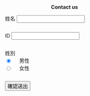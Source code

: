 <!DOCTYPE html>
<html lang="zh-TW">
<head>
  <meta charset="UTF-8">
  <meta name="viewport" content="width=device-width, initial-scale=1.0">
  <meta http-equiv="X-UA-Compatible" content="ie=edge">
  
  <link rel="canonical" href="https://www.letswrite.tw/custom-google-form/">
  <link rel="stylesheet" href="https://cdnjs.cloudflare.com/ajax/libs/skeleton/2.0.4/skeleton.min.css">

  <!-- customized style -->
  <style>
    *, *::before, *::after {
      box-sizing: border-box;
      font-size: 16px;
    }
    html, body, .container, .row {
      margin: 0;
      padding: 0;
      width: 100%;
      height: 100%;
    }
    .container {
      max-width: 100%;
    }
    button {
      font-size: 16px;
    }
    .half {
      position: fixed;
      margin: 0;
      width: 50% !important;
      height: 100%;
    }
    .bg {
      background: url('https://fakeimg.pl/1920x1024/?text=KV') center center;
      background-size: cover;
    }
    .form {
      left: 50%;
      overflow: auto;
      display: flex;
      justify-content: center;
      align-items: center;
      flex-wrap: wrap;
    }
    h1, form {
      width: 100%;
    }
    h1 {
      padding-top: 16px;
      text-align: center;
    }
    form {
      margin-right: auto;
      margin-left: auto;
      max-width: 400px;
    }
    .input-group {
      margin-bottom: 30px;
    }
    .radio-group label {
      display: inline-block;
    }
    textarea {
      min-height: 100px;
    }
    @media screen and (max-width: 1024px) {
      .half {
        position: static;
        width: 100% !important;
        height: auto;
      }
      .bg {
        height: 30vh;
      }
      form {
        padding-right: 12px;
        padding-left: 12px;
      }
    }
  </style>

  <link rel="shortcut icon" href="https://letswritetw.github.io/letswritetw/dist/img/logo_512.png"/>
  <!-- Google Tag Manager-->
  <script>
    (function(w,d,s,l,i){w[l]=w[l]||[];w[l].push({'gtm.start':
    new Date().getTime(),event:'gtm.js'});var f=d.getElementsByTagName(s)[0],
    j=d.createElement(s),dl=l!='dataLayer'?'&l='+l:'';j.async=true;j.src=
    'https://www.googletagmanager.com/gtm.js?id='+i+dl;f.parentNode.insertBefore(j,f);
    })(window,document,'script','dataLayer','GTM-PGQ9WQT');
  </script>
</head>
<body>
  <!-- Google Tag Manager (noscript)-->
  <noscript>
    <iframe src="https://www.googletagmanager.com/ns.html?id=GTM-PGQ9WQT" height="0" width="0" style="display:none;visibility:hidden"></iframe>
  </noscript>

  <div class="container">
    <main class="row">
      <!-- bg -->
      <section class="six columns half bg"></section>      
      <!-- form -->
      <section class="six columns half form">
        <h1>Contact us</h1>
        <form>
          <!-- 姓名 -->
          <div class="input-group">
            <label for="demo_name">姓名</label>
            <input class="u-full-width" type="text" placeholder="" id="demo_name">
          </div>
          <!-- id -->
          <div class="input-group">
            <label for="demo_id">ID</label>
            <input class="u-full-width" type="text" placeholder="" id="demo_id">
          </div>
          <!-- 性別 -->
          <div class="input-group">
            <label>姓別</label>
            <div class="radio-group row">
              <!-- 男性 -->
              <div class="four columns">
                <input type="radio" id="male" name="demo_radio" value="male" checked>
                <label for="male">男性</label>
              </div>
              <!-- 女性 -->
              <div class="four columns">
                <input type="radio" id="female" name="demo_radio" value="female">
                <label for="female">女性</label>
              </div>
            </div>
          </div>
          <button type="button" id="submit" class="button-primary u-full-width">確認送出</button>
        </form>
      </section>
    </main>
  </div>

  <script src="https://code.jquery.com/jquery-3.3.1.min.js"></script>
  <script>
    $(function() {
      $('#submit').on('click', function() {
        
        // 姓名
        var name = $('#demo_name').val() || '未填寫';

        //id
        var id = $('#demo_id').val() || '未填寫';

        // 性別
        var sex = function() {
          var v;
          $('[name="demo_radio"]').each(function() {
            if($(this).prop('checked') === true) v = $(this).val();
          });
          return v;
        };

        // post
        var data = {
          'entry.2026574604': name,
          'entry.731516791': id,
          'entry.959970287': sex(),
        };

        $.ajax({
          type: 'POST',
          url: 'https://docs.google.com/forms/u/0/d/e/1FAIpQLSf2sLvhOJGY1DFRweilnBldzWD3Hjak-nSjI5fczvvUbUA0Tg/formResponse',
          data: data,
          contentType: 'application/x-www-form-urlencoded',
          complete: function() {
            alert('資料已送出！');
          }
        });
        
      });
    });
  </script>
  
</body>
</html>
